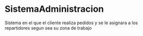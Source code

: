 # SistemaAdministracion
 Sistema en el que el cliente realiza pedidos y se le asignara a los repartidores segun sea su zona de trabajo
